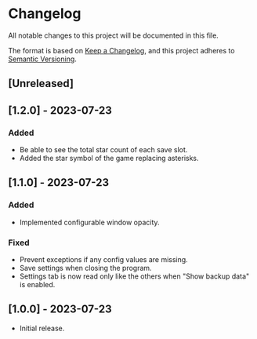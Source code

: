 # Changelog
All notable changes to this project will be documented in this file.

The format is based on [Keep a Changelog](https://keepachangelog.com/en/1.0.0/),
and this project adheres to [Semantic Versioning](https://semver.org/spec/v2.0.0.html).

## [Unreleased]

## [1.2.0] - 2023-07-23
### Added
- Be able to see the total star count of each save slot.
- Added the star symbol of the game replacing asterisks.

## [1.1.0] - 2023-07-23
### Added
- Implemented configurable window opacity.

### Fixed
- Prevent exceptions if any config values are missing.
- Save settings when closing the program.
- Settings tab is now read only like the others when "Show backup data" is enabled.

## [1.0.0] - 2023-07-23
- Initial release.